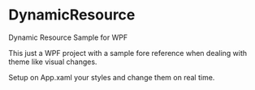 # DynamicResource
Dynamic Resource Sample for WPF

This just a WPF project with a sample fore reference when dealing with theme like visual changes.

Setup on App.xaml your styles and change them on real time.
